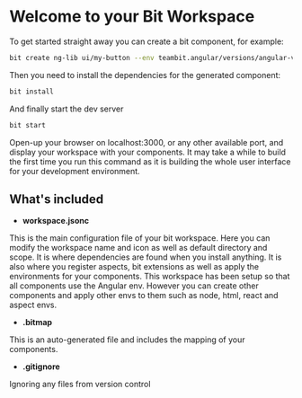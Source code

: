 # Welcome to your Bit Workspace

To get started straight away you can create a bit component, for example:

```bash
bit create ng-lib ui/my-button --env teambit.angular/versions/angular-v14
```

Then you need to install the dependencies for the generated component:

```bash
bit install
```

And finally start the dev server

```bash
bit start
```

Open-up your browser on localhost:3000, or any other available port, and display your workspace with your components.
It may take a while to build the first time you run this command as it is building the whole user interface for your development environment.

## What's included

- **workspace.jsonc**

This is the main configuration file of your bit workspace. Here you can modify the workspace name and icon as well as default directory and scope.
It is where dependencies are found when you install anything.
It is also where you register aspects, bit extensions as well as apply the environments for your components.
This workspace has been setup so that all components use the Angular env. However you can create other components and apply other envs to them such as node, html, react and aspect envs.

- **.bitmap**

This is an auto-generated file and includes the mapping of your components.


- **.gitignore**

Ignoring any files from version control
